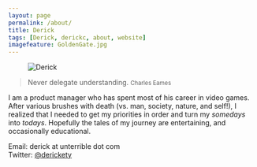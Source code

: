 ```yaml
---
layout: page
permalink: /about/
title: Derick
tags: [Derick, derickc, about, website]
imagefeature: GoldenGate.jpg
---
```


<figure>
    <img src="{{ site.url }}/images/blocks.gif" alt="Derick">
    <!--
        <figcaption>A square peg in a round hole.</figcaption>
    -->
</figure>

> Never delegate understanding.
> <small>Charles Eames</small>

I am a product manager who has spent most of his career in video games. After various brushes with death (vs. man, society, nature, and self!), I realized that I needed to get my priorities in order and turn my *somedays* into *todays*. Hopefully the tales of my journey are entertaining, and occasionally educational.

Email: derick at unterrible dot com
<br>
Twitter: [@derickety](http://twitter.com/derickety)
